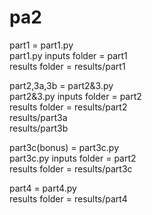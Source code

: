 # pa2
part1 = part1.py<br />
part1.py inputs folder = part1<br />
results folder = results/part1<br />

part2,3a,3b = part2&3.py <br />
part2&3.py inputs folder = part2<br />
results folder = results/part2<br />
                 results/part3a<br />
                 results/part3b<br />
          
part3c(bonus) = part3c.py<br />
part3c.py inputs folder = part2<br />
results folder = results/part3c<br />

part4 = part4.py<br />
results folder = results/part4<br />
